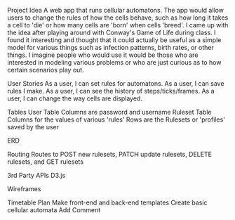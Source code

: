 Project Idea
A web app that runs cellular automatons. The app would allow users to change the rules of how the cells behave, such as how long it takes a cell to 'die' or how many cells are 'born' when cells 'breed'.
I came up with the idea after playing around with Conway's Game of Life during class. I found it interesting and thought that it could actually be useful as a simple model for various things such as infection patterns, birth rates, or other things. I imagine people who would use it would be those who are interested in modeling various problems or who are just curious as to how certain scenarios play out.

User Stories
As a user, I can set rules for automatons.
As a user, I can save rules I make.
As a user, I can see the history of steps/ticks/frames.
As a user, I can change the way cells are displayed.

Tables
User Table
Columns are password and username
Ruleset Table
Columns for the values of various 'rules'
Rows are the Rulesets or 'profiles' saved by the user

ERD

Routing
Routes to POST new rulesets, PATCH update rulesets, DELETE rulesets, and GET rulesets

3rd Party APIs
D3.js

Wireframes

Timetable
Plan
Make front-end and back-end templates
Create basic cellular automata
Add Comment
